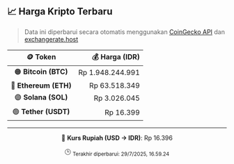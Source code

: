 

<!-- HARGA_KRIPTO -->
## 📈 Harga Kripto Terbaru

> Data ini diperbarui secara otomatis menggunakan [CoinGecko API](https://www.coingecko.com/) dan [exchangerate.host](https://exchangerate.host/)

<div align="center">

| 🪙 Token | 💰 Harga (IDR) |
|:------:|---------------:|
| 🟠 **Bitcoin (BTC)**   | Rp 1.948.244.991 |
| 🔵 **Ethereum (ETH)**  | Rp 63.518.349 |
| 🟣 **Solana (SOL)**    | Rp 3.026.045 |
| 🟢 **Tether (USDT)**   | Rp 16.399 |

---

💱 **Kurs Rupiah (USD → IDR)**: Rp 16.396

🕒 <sub>Terakhir diperbarui: 29/7/2025, 16.59.24</sub>

</div>
<!-- /HARGA_KRIPTO -->